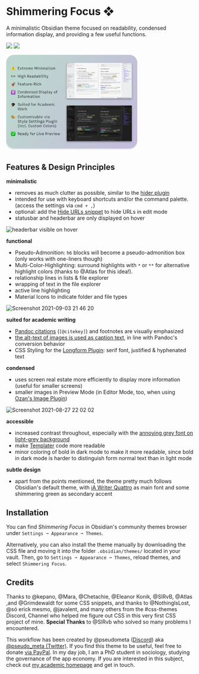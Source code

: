 # Shimmering Focus ❖
A minimalistic Obsidian theme focused on readability, condensed information display, and providing a few useful functions.

![](https://img.shields.io/github/downloads/chrisgrieser/shimmering-focus/total?label=Downloads&style=plastic)  ![](https://img.shields.io/github/v/release/chrisgrieser/shimmering-focus?label=Latest%20Release&style=plastic)

<img src="https://raw.githubusercontent.com/chrisgrieser/shimmering-focus/main/dual-theme-screenshot.png" alt="Screenshot" width=70% height=70%>

## Features & Design Principles
**minimalistic**
- removes as much clutter as possible, similar to the [hider plugin](https://github.com/kepano/obsidian-hider)
- intended for use with keyboard shortcuts and/or the command palette. (access the settings via `cmd + ,`)
- optional: add the [Hide URLs snippet](https://raw.githubusercontent.com/chrisgrieser/shimmering-focus/main/Hide%20URLs.css) to hide URLs in edit mode
- statusbar and headerbar are only displayed on hover

<img src="https://user-images.githubusercontent.com/73286100/131692972-e523f2d4-40c7-452c-83ac-a7f2fbd546ae.gif" alt="headerbar visible on hover" width=40% height=40%>


**functional**
- Pseudo-Admonition: `h6` blocks will become a pseudo-admonition box (only works with one-liners though)
- Multi-Color-Highlighting: surround highlights with `*` or `**` for alternative highlight colors (thanks to @Atlas for this idea!).
- relationship lines in lists & file explorer
- wrapping of text in the file explorer
- active line highlighting
- Material Icons to indicate folder and file types

<img width=20% height=20% alt="Screenshot 2021-09-03 21 46 20" src="https://user-images.githubusercontent.com/73286100/132058563-94672224-ed07-473d-9403-8a770984b3d2.png">


**suited for academic writing**
- [Pandoc citations](https://pandoc.org/MANUAL.html#citations-in-note-styles) (`[@citekey]`) and footnotes are visually emphasized
- [the alt-text of images is used as caption text](https://gist.github.com/chrisgrieser/4f64b0fc656480ea707d2b45a03acdc0), in line with Pandoc's conversion behavior
- CSS Styling for the [Longform Plugin](https://github.com/kevboh/longform): serif font, justified & hyphenated text

**condensed**
- uses screen real estate more efficiently to display more information (useful for smaller screens)
- smaller images in Preview Mode (in Editor Mode, too, when using [Ozan's Image Plugin](https://github.com/ozntel/oz-image-in-editor-obsidian))
<img src="https://user-images.githubusercontent.com/73286100/131182567-104f85dd-0f99-488d-b511-e45fe8b0486f.png" alt="Screenshot 2021-08-27 22 02 02" width=35% height=35%>  

**accessible**
- increased contrast throughout, especially with the [annoying grey font on light-grey background](https://forum.obsidian.md/t/enhance-default-color-contrast-of-the-icons/23045/3)
- make [Templater](https://github.com/SilentVoid13/Templater) code more readable
- minor coloring of bold in dark mode to make it more readable, since bold in dark mode is harder to distinguish form normal text than  in light mode

**subtle design**  
- apart from the points mentioned, the theme pretty much follows Obsidian's default theme, with [iA Writer Quattro](https://github.com/iaolo/iA-Fonts/tree/master/iA%20Writer%20Quattro) as main font and some shimmering green as secondary accent

## Installation
You can find *Shimmering Focus* in Obsidian's community themes browser under `Settings ➞ Appearance ➞ Themes`.

Alternatively, you can also install the theme manually by downloading the CSS file and moving it into the folder `.obsidian/themes/` located in your vault. Then, go to `Settings ➞ Appearance ➞ Themes`, reload themes, and select `Shimmering Focus`.

## Credits
Thanks to @kepano, @Mara, @Chetachie, @Eleanor Konik, @SlRvB, @Atlas ,and @Grimdewaldt for some CSS snippets, and thanks to @NothingIsLost, @só erick mesmo, @javalent, and many others from the #css-themes Discord, Channel who helped me figure out CSS in this very first CSS project of mine. **Special Thanks** to @SlRvb who solved so many problems I encountered.

This workflow has been created by @pseudometa ([Discord](https://discord.gg/veuWUTm)) aka [@pseudo_meta (Twitter)](https://twitter.com/pseudo_meta). If you find this theme to be useful, feel free to donate [via PayPal](https://www.paypal.com/paypalme/ChrisGrieser). In my day job, I am a PhD student in sociology, studying the governance of the app economy. If you are interested in this subject, check out [my academic homepage](https://chris-grieser.de/) and get in touch.

